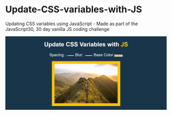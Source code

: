 # Update-CSS-variables-with-JS
Updating CSS variables using JavaScript - Made as part of the JavaScript30, 30 day vanilla JS coding challenge

![CSS Variables Screenshot](./CSS_Variables.jpg)
